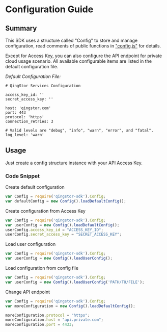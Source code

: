 # Configuration Guide

## Summary

This SDK uses a structure called "Config" to store and manage configuration, read comments of public functions in ["config.js"](https://github.com/yunify/qingstor-sdk-js/blob/master/lib/config.js) for details.

Except for Access Key, you can also configure the API endpoint for private cloud usage scenario. All available configurable items are listed in the default configuration file.

*Default Configuration File:*

```
# QingStor Services Configuration

access_key_id: ''
secret_access_key: ''

host: 'qingstor.com'
port: 443
protocol: 'https'
connection_retries: 3

# Valid levels are "debug", "info", "warn", "error", and "fatal".
log_level: 'warn'
```

## Usage

Just create a config structure instance with your API Access Key.

### Code Snippet

Create default configuration

``` javascript
var Config = require('qingstor-sdk').Config;
var defaultConfig = new Config().loadDefaultConfig();
```

Create configuration from Access Key

``` javascript
var Config = require('qingstor-sdk').Config;
var userConfig = new Config().loadDefaultConfig();
userConfig.access_key_id = "ACCESS_KEY_ID";
userConfig.secret_access_key = "SECRET_ACCESS_KEY";
```

Load user configuration

``` javascript
var Config = require('qingstor-sdk').Config;
var userConfig = new Config().loadUserConfig();
```

Load configuration from config file

``` javascript
var Config = require('qingstor-sdk').Config;
var userConfig = new Config().loadUserConfig('PATH/TO/FILE');
```

Change API endpoint

``` javascript
var Config = require('qingstor-sdk').Config;
var moreConfiguration = new Config().loadDefaultConfig();

moreConfiguration.protocol = "https";
moreConfiguration.host = "api.private.com";
moreConfiguration.port = 4433;
```